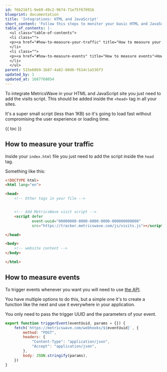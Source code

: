 ```yaml
---
id: f6b216f1-9e69-49c2-9674-71e75f67091b
blueprint: documentation
title: 'Integrations: HTML and JavaScript'
short_content: 'Follow this steps to monitor your basic HTML and JavaScript site. You just need to follow one simple step.'
table_of_contents: |-
  <ul class="table-of-contents">
  <li class="">
  <p><a href="#how-to-measure-your-traffic" title="How to measure your traffic">How to measure your traffic</a></p>
  </li>
  <li class="">
  <p><a href="#how-to-measure-events" title="How to measure events">How to measure events</a></p>
  </li>
  </ul>
parent: 515e68b9-1b87-4a82-80d6-f614c1a536f3
updated_by: 1
updated_at: 1687768054
---
```


To integrate MetricsWave in your HTML and JavaScript site you just need to add the visits script. This should be added
inside the `<head>` tag in all your sites.

It's a super small script (less than 1KB) so it's going to load fast without compromising the user experience or loading
time.

{{ toc }}

## How to measure your traffic

Inside your `index.html` file you just need to add the script inside the `head` tag.

Something like this:

```html
<!DOCTYPE html>
<html lang="en">

<head>
    <!-- Other tags in your file -->


    <!-- Add MetricsWave visit script -->
    <script defer
            event-uuid="00000000-0000-0000-0000-000000000000"
            src="https://tracker.metricswave.com/js/visits.js"></script>

</head>

<body>
    <!-- website content -->
</body>

</html>
```

## How to measure events

To trigger events whenever you want you will need to
use [the API](/documentation/tracking/events).

You have multiple options to do this, but a simple one it's to create a function like the next and use it everywhere in
your application.

You only need to pass the trigger UUID and the parameters of your event.

```javascript
export function triggerEvent(eventUuid, params = {}) {
    fetch(`https://metricswave.com/webhooks/${eventUuid}`, {
        method: "POST",
        headers: {
            "Content-Type": "application/json",
            "Accept": "application/json",
        },
        body: JSON.stringify(params),
    })
}
```
